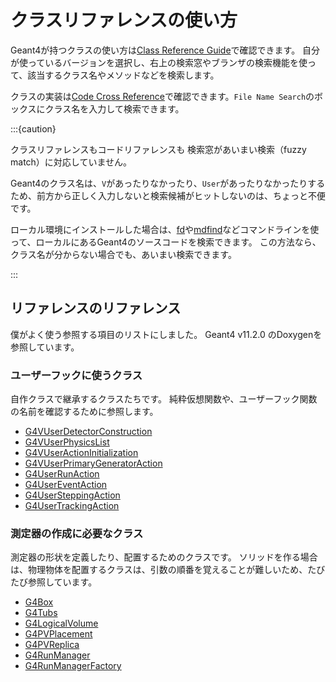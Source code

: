 # クラスリファレンスの使い方

Geant4が持つクラスの使い方は[Class Reference Guide](https://geant4.kek.jp/Reference/)で確認できます。
自分が使っているバージョンを選択し、右上の検索窓やブランザの検索機能を使って、該当するクラス名やメソッドなどを検索します。

クラスの実装は[Code Cross Reference](https://geant4.kek.jp/LXR/)で確認できます。``File Name Search``のボックスにクラス名を入力して検索できます。

:::{caution}

クラスリファレンスもコードリファレンスも
検索窓があいまい検索（fuzzy match）に対応していません。

Geant4のクラス名は、``V``があったりなかったり、``User``があったりなかったりするため、前方から正しく入力しないと検索候補がヒットしないのは、ちょっと不便です。

ローカル環境にインストールした場合は、[fd](../command/command-fd.md)や[mdfind](../command/command-mdfind.md)などコマンドラインを使って、ローカルにあるGeant4のソースコードを検索できます。
この方法なら、クラス名が分からない場合でも、あいまい検索できます。

:::

## リファレンスのリファレンス

僕がよく使う参照する項目のリストにしました。
Geant4 v11.2.0 のDoxygenを参照しています。

### ユーザーフックに使うクラス

自作クラスで継承するクラスたちです。
純粋仮想関数や、ユーザーフック関数の名前を確認するために参照します。

- [G4VUserDetectorConstruction](https://geant4.kek.jp/Reference/11.2.0/classG4VUserDetectorConstruction.html)
- [G4VUserPhysicsList](https://geant4.kek.jp/Reference/11.2.0/classG4VUserPhysicsList.html)
- [G4VUserActionInitialization](https://geant4.kek.jp/Reference/11.2.0/classG4VUserActionInitialization.html)
- [G4VUserPrimaryGeneratorAction](https://geant4.kek.jp/Reference/11.2.0/classG4VUserPrimaryGeneratorAction.html)
- [G4UserRunAction](https://geant4.kek.jp/Reference/11.2.0/classG4UserRunAction.html)
- [G4UserEventAction](https://geant4.kek.jp/Reference/11.2.0/classG4UserEventAction.html)
- [G4UserSteppingAction](https://geant4.kek.jp/Reference/11.2.0/classG4UserSteppingAction.html)
- [G4UserTrackingAction](https://geant4.kek.jp/Reference/11.2.0/classG4UserTrackingAction.html)

### 測定器の作成に必要なクラス

測定器の形状を定義したり、配置するためのクラスです。
ソリッドを作る場合は、物理物体を配置するクラスは、引数の順番を覚えることが難しいため、たびたび参照しています。

- [G4Box](https://geant4.kek.jp/Reference/11.2.0/classG4Box.html)
- [G4Tubs](https://geant4.kek.jp/Reference/11.2.0/classG4Tubs.html)
- [G4LogicalVolume](https://geant4.kek.jp/Reference/11.2.0/classG4LogicalVolume.html)
- [G4PVPlacement](https://geant4.kek.jp/Reference/11.2.0/classG4PVPlacement.html)
- [G4PVReplica](https://geant4.kek.jp/Reference/11.2.0/classG4PVReplica.html)
- [G4RunManager](https://geant4.kek.jp/Reference/11.2.0/classG4RunManager.html)
- [G4RunManagerFactory](https://geant4.kek.jp/Reference/11.2.0/classG4RunManagerFactory.html)
